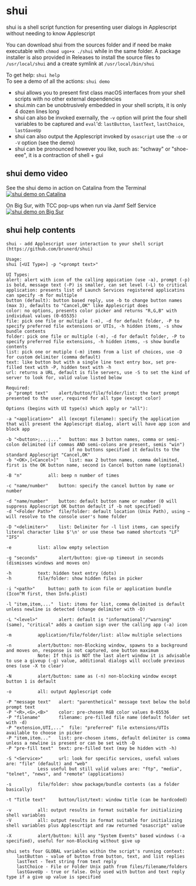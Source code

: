 # shui
shui is a shell script function for presenting user dialogs in Applescript without needing to know Applescript

You can download shui from the sources folder and if need be make executable with `chmod ugo+x ./shui` while in the same folder.
A package installer is also provided in Releases to install the source files to `/usr/local/shui` and a create symlink at `/usr/local/bin/shui`

To get help: `shui help`  
To see a demo of all the actions: `shui demo`  

* shui allows you to present first class macOS interfaces from your shell scripts with no other external dependencies
* shui.min can be unobtrusively embedded in your shell scripts, it is only 4 dozen lines long
* shui can also be invoked exernally, the `-v` option will print the four shell variables to be captured and `eval`'d: `lastButton`, `lastText`, `lastChoice`, `lastGaveUp`
* shui can also output the Applescript invoked by `osascript` use the `-o` or `-V` option (see the demo)
* shui can be pronounced however you like, such as: "schway" or "shoe-eee", it is a contraction of shell + gui

## shui demo video

See the shui demo in action on Catalina from the Terminal  
[![shui demo on Catalina](https://img.youtube.com/vi/Yms5oOvVfz0/0.jpg)](https://www.youtube.com/watch?v=Yms5oOvVfz0)

On Big Sur, with TCC pop-ups when run via Jamf Self Service  
[![shui demo on Big Sur](https://img.youtube.com/vi/ZmA3iTZ8csE/0.jpg)](https://www.youtube.com/watch?v=ZmA3iTZ8csE)

## shui help contents
```
shui - add Applescript user interaction to your shell script (https://github.com/brunerd/shui)

Usage:
shui [<UI Type>] -p "<prompt text>" 

UI Types:
alert: alert with icon of the calling appication (use -a), prompt (-p) is bold, message text (-P) is smaller, can set level (-L) to critical
application: presents list of Launch Services registered applicatins can specify -m for multiple
button (default): button based reply, use -b to change button names (max 3), defaults to "Cancel,OK" like Applescript does
color: no options, presents color picker and returns "R,G,B" with individual values (0-65535)
file: pick one file or multiple (-m), -d for default folder, -P to specify preferred file extensions or UTIs, -h hidden items, -s show bundle contents
folder: pick one file or multiple (-m), -d for default folder, -P to specify preferred file extensions, -h hidden items, -s show bundle contents
list: pick one or mutiple (-m) items from a list of choices, use -D for custom delimiter (comma default)
text: like button but with a single line text entry box, set pre-filled text with -P, hidden text with -h
url: returns a URL, default is file servers, use -S to set the kind of server to look for, valid value listed below

Required:
-p "prompt text"	alert/button/file/folder/list: the text prompt presented to the user, required for all type (except color)

Options (begins with UI type(s) which apply or "all"):

-a "<application>"	all (except filename): specify the application that will present the Applescript dialog, alert will have app icon and block app

-b "<button>;...;..."	button: max 3 button names, comma or semi-colon delimited (if commas AND semi-colons are present, semis "win") 
						if no buttons specified it defaults to the standard Applescript "Cancel,OK"
-b "<OK>,[<Cancel>]"	list: max 2 button names, comma delimited, first is the OK button name, second is Cancel button name (optional)

-B "n"			all: beep n number of times

-c "name/number"	button: specify the cancel button by name or number

-d "name/number"	button: default button name or number (0 will suppress Applescript OK button default if -b not specified)
-d "<Folder Path>"	file/folder: default location (Unix Path), using ~ will resolve to the console user's home folder

-D "<delimiter>"	list: Delimiter for -l list items, can specify literal character like $'\n' or use these two named shortcuts "LF" "IFS"

-e 			list: allow empty selection

-g "seconds"		alert/button: give-up timeout in seconds (dismisses windows and moves on)

-h			text: hidden text entry (dots)
-h			file/folder: show hidden files in picker

-i "<path>"		button: path to icon file or application bundle (Icon^M first, then Info.plist)

-l "item,item,..."	list: items for list, comma delimited is default unless newline is detected (change delimiter with -D)

-L "<level>"		alert: default is ‌"informational"/"‌warning" (same), "critical" adds a caution sign over the calling app (-a) icon

-m			application/file/folder/list: allow multiple selections

-n			alert/button: non-Blocking window, spawns to a background and moves on, response is not captured, one button maximum
 			Note: If this is NOT the last alert window it is advisable to use a giveup (-g) value, additional dialogs will occlude previous ones (use -X to clear)

-N			alert/button: same as (-n) non-blocking window except button 1 is default

-o			all: output Applescript code

-P "message text"	alert: "parenthetical" message text below the bold prompt text
-P "<R>,<G>,<B>"	color: pre-chosen RGB color values 0-65536
-P "filename"		filename: pre-filled file name (default folder set with -d)
-P "extension,UTI,..."	file: "preferred" file extensions/UTIs available to choose in picker
-P "item,item..."	list: pre-chosen items, default delimiter is comma unless a newline is present or can be set with -D
-P "pre-fill text"	text: pre-filled text (may be hidden with -h)

-S "<Service>"		url: look for specific services, useful values are: "file" (default) and "web" 
			Less useful but still valid values are: "ftp", "media", "telnet", "news", and "remote" (applications)

-s			file/folder: show package/bundle contents (as a folder basically)

-t "Title text"		button/list/text: window title (can be hardcoded)

-v			all: output results in format suitable for initializing shell variables
-V			all: output results in format suitable for initializing shell variables plus Applescrtipt and raw returned "osascript" value

-X			alert/button: kill any "System Events" based windows (-a specified), useful for non-Blocking without give up

shui sets four GLOBAL variables within the script's running context:
	lastButton - value of button from button, text, and list replies
	lastText - Text string from text reply
	lastChoice - File or Folder Unix path from files/filename/folders
	lastGaveUp - true or false. Only used with button and text reply type if a give up value is specified

```
